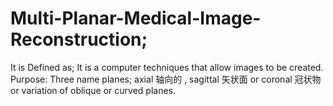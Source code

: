 # Multi-Planar-Medical-Image-Reconstruction;
It is Defined as; It is a computer techniques that allow images to be created.
Purpose: Three name planes; axial 轴向的 , sagittal 矢状面 or coronal 冠状物 or variation of oblique or curved planes.
